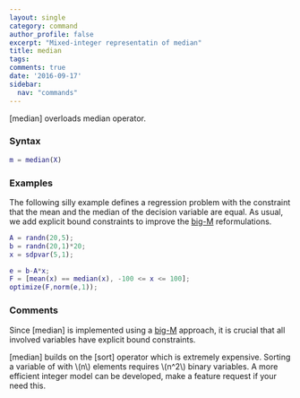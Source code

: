 ```yaml
---
layout: single
category: command
author_profile: false
excerpt: "Mixed-integer representatin of median"
title: median
tags:
comments: true
date: '2016-09-17'
sidebar:
  nav: "commands"
---
```


[median] overloads median operator.

### Syntax

````matlab
m = median(X)
````

### Examples

The following silly example defines a regression problem with the constraint that the mean and the median of the decision variable are equal. As usual, we add explicit bound constraints to improve the [big-M](/tutorial/bigmandconvexhulls) reformulations.

````matlab
A = randn(20,5);
b = randn(20,1)*20;
x = sdpvar(5,1);

e = b-A*x;
F = [mean(x) == median(x), -100 <= x <= 100];
optimize(F,norm(e,1));
````


### Comments
Since [median] is implemented using a [big-M](/tutorial/bigmandconvexhulls) approach, it is crucial that all involved variables have explicit bound constraints.

[median] builds on the [sort] operator which is extremely expensive. Sorting a variable of with \\(n\\) elements requires \\(n^2\\) binary variables. A more efficient integer model can be developed, make a feature request if your need this.
